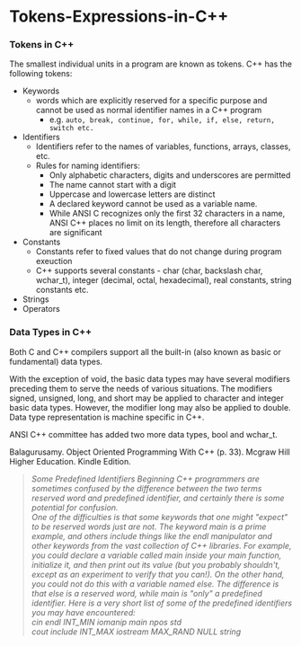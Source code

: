 # Tokens-Expressions-in-C++

### Tokens in C++
The smallest individual units in a program are known as tokens. C++ has the following tokens: 

* Keywords
  * words which are explicitly reserved for a specific purpose and cannot be used as normal identifier names in a C++ program
      * e.g. ```auto, break, continue, for, while, if, else, return, switch etc.```
* Identifiers
  * Identifiers refer to the names of variables, functions, arrays, classes, etc.
  * Rules for naming identifiers:
    * Only alphabetic characters, digits and underscores are permitted
    * The name cannot start with a digit
    * Uppercase and lowercase letters are distinct
    * A declared keyword cannot be used as a variable name.
    * While ANSI C recognizes only the first 32 characters in a name, ANSI C++ places no limit on its length, therefore all characters are significant
* Constants
  * Constants refer to fixed values that do not change during program exeuction
  * C++ supports several constants - char (char, backslash char, wchar_t), integer (decimal, octal, hexadecimal), real constants, string constants etc.
* Strings
* Operators

### Data Types in C++
Both C and C++ compilers support all the built-in (also known as basic or fundamental) data types. 



With the exception of void, the basic data types may have several modifiers preceding them to serve the needs of various situations. The modifiers signed, unsigned, long, and short may be applied to character and integer basic data types. However, the modifier long may also be applied to double. Data type representation is machine specific in C++.

 
 
 ANSI C++ committee has added two more data types, bool and wchar_t.

Balagurusamy. Object Oriented Programming With C++ (p. 33). Mcgraw Hill Higher Education. Kindle Edition. 

> *Some Predefined Identifiers
   Beginning C++ programmers are sometimes confused by the difference between the two terms reserved word and predefined identifier, and certainly there is some potential for confusion.  
   One of the difficulties is that some keywords that one might "expect" to be reserved words just are not. The keyword main is a prime example, and others include things like the endl 
   manipulator and other keywords from the vast collection of C++ libraries.* 
   *For example, you could declare a variable called main inside your main function, initialize it, and then 
   print out its value (but you probably shouldn't, except as an experiment to verify that you can!). On the other hand, you could not do this with a variable named else. The difference 
   is that else is a reserved word, while main is "only" a predefined identifier. Here is a very short list of some of the predefined identifiers you may have encountered:  
   cin   endl     INT_MIN   iomanip    main      npos  std  
   cout  include  INT_MAX   iostream   MAX_RAND  NULL  string*

